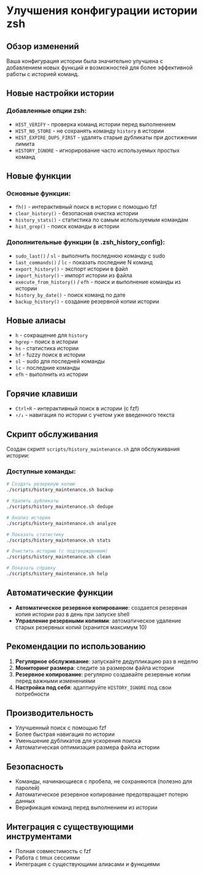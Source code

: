 # Улучшения конфигурации истории zsh

## Обзор изменений

Ваша конфигурация истории была значительно улучшена с добавлением новых функций и возможностей для более эффективной работы с историей команд.

## Новые настройки истории

### Добавленные опции zsh:
- `HIST_VERIFY` - проверка команд истории перед выполнением
- `HIST_NO_STORE` - не сохранять команду `history` в истории
- `HIST_EXPIRE_DUPS_FIRST` - удалять старые дубликаты при достижении лимита
- `HISTORY_IGNORE` - игнорирование часто используемых простых команд

## Новые функции

### Основные функции:
- `fh()` - интерактивный поиск в истории с помощью fzf
- `clear_history()` - безопасная очистка истории
- `history_stats()` - статистика по самым используемым командам
- `hist_grep()` - поиск команды в истории

### Дополнительные функции (в .zsh_history_config):
- `sudo_last()` / `sl` - выполнить последнюю команду с sudo
- `last_commands()` / `lc` - показать последние N команд
- `export_history()` - экспорт истории в файл
- `import_history()` - импорт истории из файла
- `execute_from_history()` / `efh` - поиск и выполнение команды из истории
- `history_by_date()` - поиск команд по дате
- `backup_history()` - создание резервной копии истории

## Новые алиасы

- `h` - сокращение для `history`
- `hgrep` - поиск в истории
- `hs` - статистика истории
- `hf` - fuzzy поиск в истории
- `sl` - sudo для последней команды
- `lc` - последние команды
- `efh` - выполнить из истории

## Горячие клавиши

- `Ctrl+R` - интерактивный поиск в истории (с fzf)
- `↑/↓` - навигация по истории с учетом уже введенного текста

## Скрипт обслуживания

Создан скрипт `scripts/history_maintenance.sh` для обслуживания истории:

### Доступные команды:
```bash
# Создать резервную копию
./scripts/history_maintenance.sh backup

# Удалить дубликаты
./scripts/history_maintenance.sh dedupe

# Анализ истории
./scripts/history_maintenance.sh analyze

# Показать статистику
./scripts/history_maintenance.sh stats

# Очистить историю (с подтверждением)
./scripts/history_maintenance.sh clean

# Показать справку
./scripts/history_maintenance.sh help
```

## Автоматические функции

- **Автоматическое резервное копирование**: создается резервная копия истории раз в день при запуске shell
- **Управление резервными копиями**: автоматическое удаление старых резервных копий (хранится максимум 10)

## Рекомендации по использованию

1. **Регулярное обслуживание**: запускайте дедупликацию раз в неделю
2. **Мониторинг размера**: следите за размером файла истории
3. **Резервное копирование**: регулярно создавайте резервные копии перед важными изменениями
4. **Настройка под себя**: адаптируйте `HISTORY_IGNORE` под свои потребности

## Производительность

- Улучшенный поиск с помощью fzf
- Более быстрая навигация по истории
- Уменьшение дубликатов для ускорения поиска
- Автоматическая оптимизация размера файла истории

## Безопасность

- Команды, начинающиеся с пробела, не сохраняются (полезно для паролей)
- Автоматическое резервное копирование предотвращает потерю данных
- Верификация команд перед выполнением из истории

## Интеграция с существующими инструментами

- Полная совместимость с fzf
- Работа с tmux сессиями
- Интеграция с существующими алиасами и функциями
